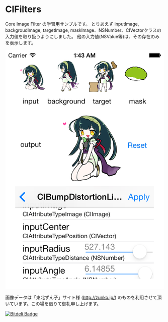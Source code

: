 CIFilters
============
Core Image Filter の学習用サンプルです。
とりあえず inputImage, backgroudImage, targetImage, maskImage、NSNumber、CIVectorクラスの入力値を取り扱うようにしました。
他の入力値(NSValue等)は、その存在のみを表示します。

![CIFilters](./snapshot.png)

画像データは「東北ずん子」サイト様 (http://zunko.jp/) のものを利用させて頂いています。この場を借りて御礼申し上げます。


[![Bitdeli Badge](https://d2weczhvl823v0.cloudfront.net/ynaoto/ioscifilters/trend.png)](https://bitdeli.com/free "Bitdeli Badge")

